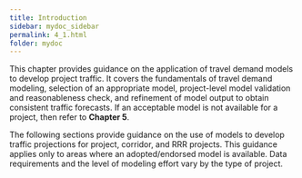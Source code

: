 ```yaml
---
title: Introduction
sidebar: mydoc_sidebar
permalink: 4_1.html
folder: mydoc
---
```


<style>
  div{text-align: left;}
</style>

This chapter provides guidance on the application of travel demand models to develop project traffic. It covers the fundamentals of travel demand modeling, selection of an appropriate model, project-level model validation and reasonableness check, and refinement of model output to obtain consistent traffic forecasts. If an acceptable model is not available for a project, then refer to <b>Chapter 5</b>.

The following sections provide guidance on the use of models to develop traffic projections for project, corridor, and RRR projects. This guidance applies only to areas where an adopted/endorsed model is available. Data requirements and the level of modeling effort vary by the type of project.
